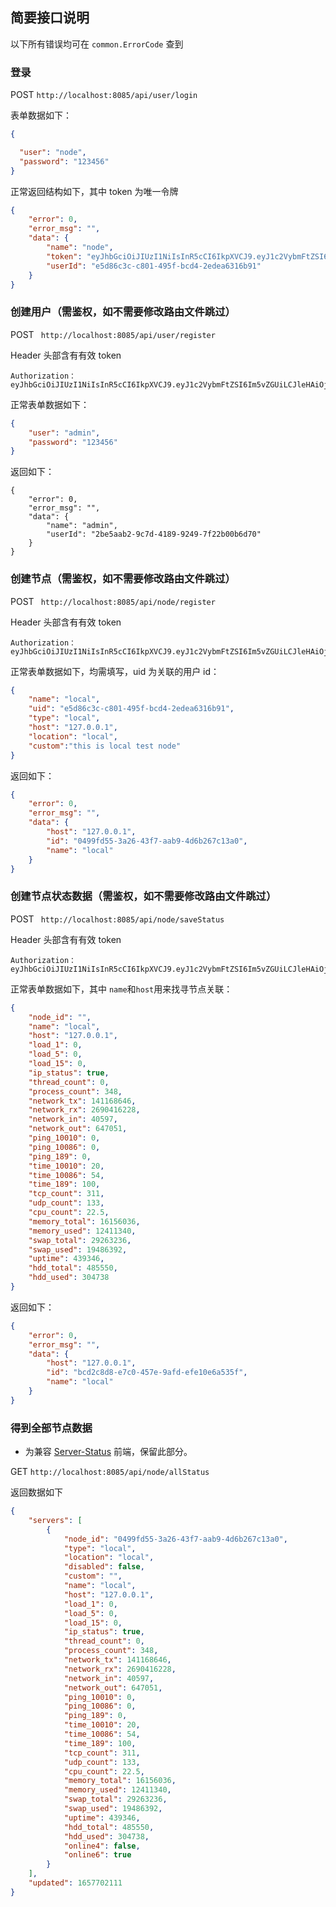## 简要接口说明

以下所有错误均可在 `common.ErrorCode` 查到

### 登录

POST `http://localhost:8085/api/user/login`

表单数据如下：

```json
{

  "user": "node",
  "password": "123456"
}
```

正常返回结构如下，其中 token 为唯一令牌

```json
{
    "error": 0,
    "error_msg": "",
    "data": {
        "name": "node",
        "token": "eyJhbGciOiJIUzI1NiIsInR5cCI6IkpXVCJ9.eyJ1c2VybmFtZSI6Im5vZGUiLCJleHAiOjE2NTc2OTg0MDMsImlhdCI6MTY1NzY4NzYwMywibmJmIjoxNjU3Njg3NjAzfQ.fHyo2px-u37qADdKzf2PmFj-7OV2z9z7mkgI1av3sWs",
        "userId": "e5d86c3c-c801-495f-bcd4-2edea6316b91"
    }
}
```

### 创建用户（需鉴权，如不需要修改路由文件跳过）

POST ` http://localhost:8085/api/user/register`

Header 头部含有有效 token

````
Authorization：eyJhbGciOiJIUzI1NiIsInR5cCI6IkpXVCJ9.eyJ1c2VybmFtZSI6Im5vZGUiLCJleHAiOjE2NTc2ODk1NDcsImlhdCI6MTY1NzY3ODc0NywibmJmIjoxNjU3Njc4NzQ3fQ.P1dJnpJL9ZYcRYRPhRcHJBPj5oBv8gi6WAAXXT1yC3E`
````

正常表单数据如下：

```json
{
    "user": "admin",
    "password": "123456"
}
```

返回如下：

```
{
    "error": 0,
    "error_msg": "",
    "data": {
        "name": "admin",
        "userId": "2be5aab2-9c7d-4189-9249-7f22b00b6d70"
    }
}
```

### 创建节点（需鉴权，如不需要修改路由文件跳过）

POST ` http://localhost:8085/api/node/register`

Header 头部含有有效 token

````
Authorization：eyJhbGciOiJIUzI1NiIsInR5cCI6IkpXVCJ9.eyJ1c2VybmFtZSI6Im5vZGUiLCJleHAiOjE2NTc2ODk1NDcsImlhdCI6MTY1NzY3ODc0NywibmJmIjoxNjU3Njc4NzQ3fQ.P1dJnpJL9ZYcRYRPhRcHJBPj5oBv8gi6WAAXXT1yC3E`
````

正常表单数据如下，均需填写，uid 为关联的用户 id：

```json
{
    "name": "local",
    "uid": "e5d86c3c-c801-495f-bcd4-2edea6316b91",
    "type": "local",
    "host": "127.0.0.1",
    "location": "local",
    "custom":"this is local test node"
}
```

返回如下：

```json
{
    "error": 0,
    "error_msg": "",
    "data": {
        "host": "127.0.0.1",
        "id": "0499fd55-3a26-43f7-aab9-4d6b267c13a0",
        "name": "local"
    }
}
```

### 创建节点状态数据（需鉴权，如不需要修改路由文件跳过）

POST ` http://localhost:8085/api/node/saveStatus`

Header 头部含有有效 token

````
Authorization：eyJhbGciOiJIUzI1NiIsInR5cCI6IkpXVCJ9.eyJ1c2VybmFtZSI6Im5vZGUiLCJleHAiOjE2NTc2ODk1NDcsImlhdCI6MTY1NzY3ODc0NywibmJmIjoxNjU3Njc4NzQ3fQ.P1dJnpJL9ZYcRYRPhRcHJBPj5oBv8gi6WAAXXT1yC3E`
````

正常表单数据如下，其中 `name`和`host`用来找寻节点关联：

```json
{
    "node_id": "",
    "name": "local",
    "host": "127.0.0.1",
    "load_1": 0,
    "load_5": 0,
    "load_15": 0,
    "ip_status": true,
    "thread_count": 0,
    "process_count": 348,
    "network_tx": 141168646,
    "network_rx": 2690416228,
    "network_in": 40597,
    "network_out": 647051,
    "ping_10010": 0,
    "ping_10086": 0,
    "ping_189": 0,
    "time_10010": 20,
    "time_10086": 54,
    "time_189": 100,
    "tcp_count": 311,
    "udp_count": 133,
    "cpu_count": 22.5,
    "memory_total": 16156036,
    "memory_used": 12411340,
    "swap_total": 29263236,
    "swap_used": 19486392,
    "uptime": 439346,
    "hdd_total": 485550,
    "hdd_used": 304738
}
```

返回如下：

```json
{
    "error": 0,
    "error_msg": "",
    "data": {
        "host": "127.0.0.1",
        "id": "bcd2c8d8-e7c0-457e-9afd-efe10e6a535f",
        "name": "local"
    }
}
```

### 得到全部节点数据

- 为兼容 [Server-Status](https://github.com/cppla/ServerStatus) 前端，保留此部分。

GET `http://localhost:8085/api/node/allStatus`

返回数据如下

```json
{
    "servers": [
        {
            "node_id": "0499fd55-3a26-43f7-aab9-4d6b267c13a0",
            "type": "local",
            "location": "local",
            "disabled": false,
            "custom": "",
            "name": "local",
            "host": "127.0.0.1",
            "load_1": 0,
            "load_5": 0,
            "load_15": 0,
            "ip_status": true,
            "thread_count": 0,
            "process_count": 348,
            "network_tx": 141168646,
            "network_rx": 2690416228,
            "network_in": 40597,
            "network_out": 647051,
            "ping_10010": 0,
            "ping_10086": 0,
            "ping_189": 0,
            "time_10010": 20,
            "time_10086": 54,
            "time_189": 100,
            "tcp_count": 311,
            "udp_count": 133,
            "cpu_count": 22.5,
            "memory_total": 16156036,
            "memory_used": 12411340,
            "swap_total": 29263236,
            "swap_used": 19486392,
            "uptime": 439346,
            "hdd_total": 485550,
            "hdd_used": 304738,
            "online4": false,
            "online6": true
        }
    ],
    "updated": 1657702111
}
```